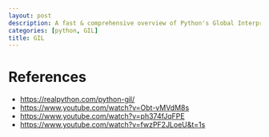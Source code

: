 ```yaml
---
layout: post
description: A fast & comprehensive overview of Python's Global Interpreter Lock
categories: [python, GIL]
title: GIL
---
```


# References
- https://realpython.com/python-gil/
- https://www.youtube.com/watch?v=Obt-vMVdM8s
- https://www.youtube.com/watch?v=ph374fJqFPE
- https://www.youtube.com/watch?v=fwzPF2JLoeU&t=1s